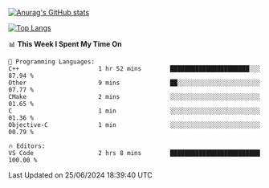 [![Anurag's GitHub stats](https://github-readme-stats.vercel.app/api?username=wugouzi&count_private=true)](https://github.com/anuraghazra/github-readme-stats)

[![Top Langs](https://github-readme-stats.vercel.app/api/top-langs/?username=wugouzi&layout=compact&count_private=true&hide=html)](https://github.com/anuraghazra/github-readme-stats)

<!--START_SECTION:waka-->
📊 **This Week I Spent My Time On** 

```text
💬 Programming Languages: 
C++                      1 hr 52 mins        ██████████████████████░░░   87.94 % 
Other                    9 mins              ██░░░░░░░░░░░░░░░░░░░░░░░   07.77 % 
CMake                    2 mins              ░░░░░░░░░░░░░░░░░░░░░░░░░   01.65 % 
C                        1 min               ░░░░░░░░░░░░░░░░░░░░░░░░░   01.36 % 
Objective-C              1 min               ░░░░░░░░░░░░░░░░░░░░░░░░░   00.79 % 

🔥 Editors: 
VS Code                  2 hrs 8 mins        █████████████████████████   100.00 % 
```


 Last Updated on 25/06/2024 18:39:40 UTC
<!--END_SECTION:waka-->

<!--
**wugouzi/wugouzi** is a ✨ _special_ ✨ repository because its `README.md` (this file) appears on your GitHub profile.

Here are some ideas to get you started:

- 🔭 I’m currently working on ...
- 🌱 I’m currently learning ...
- 👯 I’m looking to collaborate on ...
- 🤔 I’m looking for help with ...
- 💬 Ask me about ...
- 📫 How to reach me: ...
- 😄 Pronouns: ...
- ⚡ Fun fact: ...
-->
